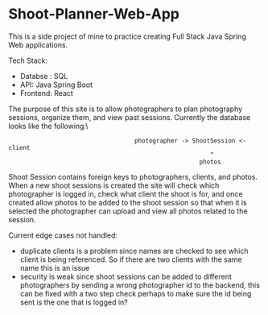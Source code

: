 # Shoot-Planner-Web-App

This is a side project of mine to practice creating Full Stack Java Spring Web applications.

Tech Stack: 
  - Databse : SQL
  - API: Java Spring Boot
  - Frontend: React
 
 The purpose of this site is to allow photographers to plan photography sessions, organize them, and view past sessions. Currently the database looks like the following:\
 
                                       photographer -> ShootSession <- client
                                                            ^
                                                         photos
 
 Shoot Session contains foreign keys to photographers, clients, and photos. When a new shoot sessions is created the site will check which photographer is logged in, check
 what client the shoot is for, and once created allow photos to be added to the shoot session so that when it is selected the photographer can upload and view all photos
 related to the session. 
 
 Current edge cases not handled: 
  - duplicate clients is a problem since names are checked to see which client is being referenced. So if there are two clients with the same name this is an issue
  - security is weak since shoot sessions can be added to different photographers by sending a wrong photographer id to the backend, this can be fixed with a two step
    check perhaps to make sure the id being sent is the one that is logged in? 
